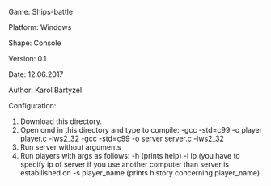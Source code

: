 Game: Ships-battle

Platform: Windows 

Shape: Console 

Version: 0.1

Date: 12.06.2017

Author: Karol Bartyzel 



Configuration:
1. Download this directory.
2. Open cmd in this directory and type to compile: 
  -gcc -std=c99 -o player player.c -lws2_32
  -gcc -std=c99 -o server server.c -lws2_32
3. Run server without arguments
4. Run players with args as follows:
  -h (prints help)
  -i ip (you have to specify ip of server if you use another computer than server is estabilished on
  -s player_name (prints history concerning player_name)
